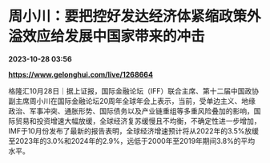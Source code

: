 # 周小川：要把控好发达经济体紧缩政策外溢效应给发展中国家带来的冲击

**2023-10-28 03:56**

**https://www.gelonghui.com/live/1268664**

格隆汇10月28日｜据上证报，国际金融论坛（IFF）联合主席、第十二届中国政协副主席周小川在国际金融论坛20周年全球年会上表示，当前，受单边主义、地缘政治、军事冲突、通胀形势、国际债务以及产业链重组等多重风险叠加的影响，国际贸易和投资增速大幅放缓，全球经济复苏缓慢且不均衡，不确定性进一步增加，IMF于10月份发布了最新的报告表明，全球经济增速预计将从2022年的3.5%放缓至2023年的3.0%和2024年的2.9%，远低于2000年至2019年期间3.8%的平均水平。
